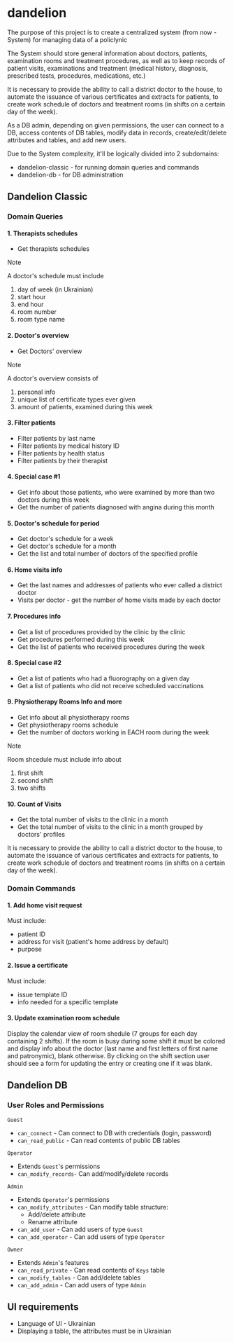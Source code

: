 # dandelion

The purpose of this project is to create a centralized system
(from now - System) for managing data of a policlynic

The System should store general information about doctors, patients,
examination rooms and treatment procedures, as well as to keep records of
patient visits, examinations and treatment (medical history, diagnosis,
prescribed tests, procedures, medications, etc.)

It is necessary to provide the ability to call a district doctor to the
house, to automate the issuance of various certificates and extracts for
patients, to create work schedule of doctors and treatment rooms
(in shifts on a certain day of the week).

As a DB admin, depending on given permissions, the user can connect to a DB,
access contents of DB tables, modify data in records, create/edit/delete
attributes and tables, and add new users.

Due to the System complexity, it'll be logically divided into 2 subdomains:
- dandelion-classic - for running domain queries and commands
- dandelion-db - for DB administration

## Dandelion Classic
### Domain Queries
#### 1. Therapists schedules

-  Get therapists schedules

> [!NOTE]
> A doctor's schedule must include
>   1. day of week (in Ukrainian)
>   2. start hour
>   3. end hour
>   4. room number
>   5. room type name

#### 2. Doctor's overview

-  Get Doctors' overview

> [!NOTE]
> A doctor's overview consists of
>   1. personal info
>   2. unique list of certificate types ever given
>   3. amount of patients, examined during this week

#### 3. Filter patients

- Filter patients by last name
- Filter patients by medical history ID
- Filter patients by health status
- Filter patients by their therapist

#### 4. Special case #1

- Get info about those patients, who were examined by more than two doctors
during this week
- Get the number of patients diagnosed with angina during this month

#### 5. Doctor's schedule for period

- Get doctor's schedule for a week
- Get doctor's schedule for a month
- Get the list and total number of doctors of the specified profile

#### 6. Home visits info

- Get the last names and addresses of patients who ever called a district doctor
- Visits per doctor - get the number of home visits made by each doctor

#### 7. Procedures info

- Get a list of procedures provided by the clinic by the clinic
- Get procedures performed during this week
- Get the list of patients who received procedures during the week

#### 8. Special case #2

- Get a list of patients who had a fluorography on a given day 
- Get a list of patients who did not receive scheduled vaccinations

#### 9. Physiotherapy Rooms Info and more

- Get info about all physiotherapy rooms
- Get physiotherapy rooms schedule
- Get the number of doctors working in EACH room during the week

> [!NOTE]
> Room shcedule must include info about
>   1. first shift
>   2. second shift
>   3. two shifts

#### 10. Count of Visits

- Get the total number of visits to the clinic in a month
- Get the total number of visits to the clinic in a month grouped by doctors' profiles

It is necessary to provide the ability to call a district doctor to the
house, to automate the issuance of various certificates and extracts for
patients, to create work schedule of doctors and treatment rooms (in shifts on a certain day of the week).

### Domain Commands
#### 1. Add home visit request

Must include:
- patient ID
- address for visit (patient's home address by default)
- purpose

#### 2. Issue a certificate

Must include:
- issue template ID
- info needed for a specific template

#### 3. Update examination room schedule

Display the calendar view of room shedule (7 groups for each day containing
2 shifts). If the room is busy during some shift it must be colored and 
display info about the doctor (last name and first letters of first name and
patronymic), blank otherwise. By clicking on the shift section user should
see a form for updating the entry or creating one if it was blank.

## Dandelion DB
### User Roles and Permissions

`Guest`
- `can_connect` - Can connect to DB with credentials (login, password)
- `can_read_public` - Can read contents of public DB tables

`Operator`
- Extends `Guest`'s permissions
- `can_modify_records`- Can add/modify/delete records

`Admin`
- Extends `Operator`'s permissions
- `can_modify_attributes` - Can modify table structure:
    - Add/delete attribute
    - Rename attribute
- `can_add_user` - Can add users of type `Guest`
- `can_add_operator` - Can add users of type `Operator`

`Owner`
- Extends `Admin`'s features
- `can_read_private` - Can read contents of `Keys` table
- `can_modify_tables` - Can add/delete tables
- `can_add_admin` - Can add users of type `Admin`

## UI requirements

- Language of UI - Ukrainian
- Displaying a table, the attributes must be in Ukrainian
